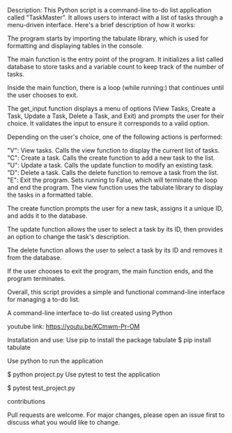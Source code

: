 Description: This Python script is a command-line to-do list application called "TaskMaster". It allows users to interact with a list of tasks through a menu-driven interface. Here's a brief description of how it works:

The program starts by importing the tabulate library, which is used for formatting and displaying tables in the console.

The main function is the entry point of the program. It initializes a list called database to store tasks and a variable count to keep track of the number of tasks.

Inside the main function, there is a loop (while running:) that continues until the user chooses to exit.

The get_input function displays a menu of options (View Tasks, Create a Task, Update a Task, Delete a Task, and Exit) and prompts the user for their choice. It validates the input to ensure it corresponds to a valid option.

Depending on the user's choice, one of the following actions is performed:

"V": View tasks. Calls the view function to display the current list of tasks. "C": Create a task. Calls the create function to add a new task to the list. "U": Update a task. Calls the update function to modify an existing task. "D": Delete a task. Calls the delete function to remove a task from the list. "E": Exit the program. Sets running to False, which will terminate the loop and end the program. The view function uses the tabulate library to display the tasks in a formatted table.

The create function prompts the user for a new task, assigns it a unique ID, and adds it to the database.

The update function allows the user to select a task by its ID, then provides an option to change the task's description.

The delete function allows the user to select a task by its ID and removes it from the database.

If the user chooses to exit the program, the main function ends, and the program terminates.

Overall, this script provides a simple and functional command-line interface for managing a to-do list.

A command-line interface to-do list created using Python

youtube link: https://youtu.be/KCmwm-Pr-OM

Installation and use: Use pip to install the package tabulate $ pip install tabulate

Use python to run the application

$ python project.py Use pytest to test the application

$ pytest test_project.py

contributions

Pull requests are welcome. For major changes, please open an issue first to discuss what you would like to change.
